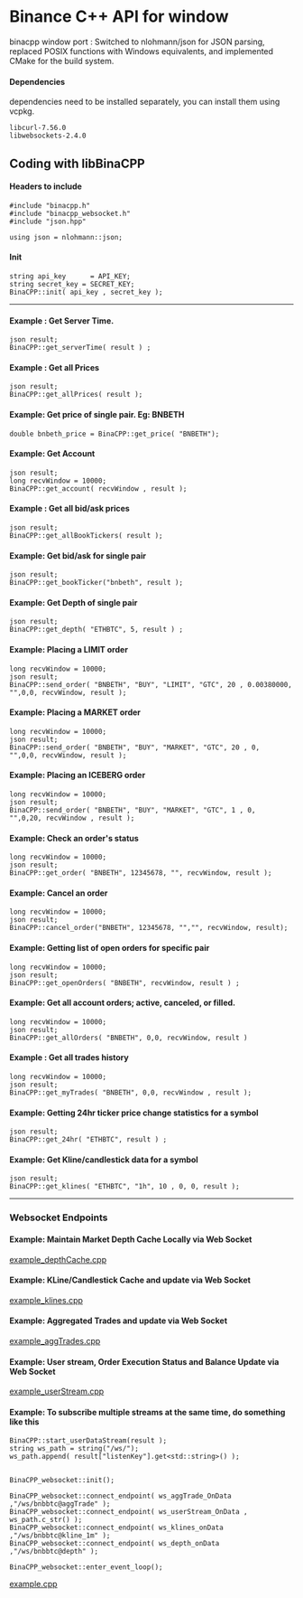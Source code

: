 
# Binance C++ API for window

binacpp window port :
Switched to nlohmann/json for JSON parsing, replaced POSIX functions with Windows equivalents, and implemented CMake for the build system.

#### Dependencies
dependencies need to be installed separately, you can install them using vcpkg.

	libcurl-7.56.0
	libwebsockets-2.4.0

## Coding with libBinaCPP

#### Headers to include

	#include "binacpp.h"	
	#include "binacpp_websocket.h"
	#include "json.hpp"

 	using json = nlohmann::json;


#### Init
	string api_key 		= API_KEY;
	string secret_key = SECRET_KEY;
	BinaCPP::init( api_key , secret_key );

---
#### Example : Get Server Time.
	
	json result;
	BinaCPP::get_serverTime( result ) ;

#### Example : Get all Prices

	json result;
	BinaCPP::get_allPrices( result );

#### Example: Get price of single pair. Eg: BNBETH

	double bnbeth_price = BinaCPP::get_price( "BNBETH");

#### Example: Get Account 
	
	json result;
	long recvWindow = 10000;	
	BinaCPP::get_account( recvWindow , result );

#### Example : Get all bid/ask prices
	
	json result;
	BinaCPP::get_allBookTickers( result );

#### Example: Get bid/ask for single pair
	
	json result;
	BinaCPP::get_bookTicker("bnbeth", result );
	
#### Example: Get Depth of single pair
	
	json result;
	BinaCPP::get_depth( "ETHBTC", 5, result ) ;
	

#### Example: Placing a LIMIT order
	
	long recvWindow = 10000;	
	json result;
	BinaCPP::send_order( "BNBETH", "BUY", "LIMIT", "GTC", 20 , 0.00380000, "",0,0, recvWindow, result );

#### Example: Placing a MARKET order

	long recvWindow = 10000;
	json result;
	BinaCPP::send_order( "BNBETH", "BUY", "MARKET", "GTC", 20 , 0,   "",0,0, recvWindow, result );

#### Example: Placing an ICEBERG order
	
	long recvWindow = 10000;
	json result;
	BinaCPP::send_order( "BNBETH", "BUY", "MARKET", "GTC", 1 , 0,   "",0,20, recvWindow , result );

#### Example: Check an order's status

	long recvWindow = 10000;
	json result;
	BinaCPP::get_order( "BNBETH", 12345678, "", recvWindow, result );

#### Example: Cancel an order

	long recvWindow = 10000;
	json result;
	BinaCPP::cancel_order("BNBETH", 12345678, "","", recvWindow, result);

#### Example: Getting list of open orders for specific pair
	
	long recvWindow = 10000;
	json result;
	BinaCPP::get_openOrders( "BNBETH", recvWindow, result ) ;

#### Example: Get all account orders; active, canceled, or filled.
	
	long recvWindow = 10000;
	json result;
	BinaCPP::get_allOrders( "BNBETH", 0,0, recvWindow, result ) 

#### Example : Get all trades history
	
	long recvWindow = 10000;
	json result;
	BinaCPP::get_myTrades( "BNBETH", 0,0, recvWindow , result );

#### Example: Getting 24hr ticker price change statistics for a symbol
	
	json result;
	BinaCPP::get_24hr( "ETHBTC", result ) ;

#### Example: Get Kline/candlestick data for a symbol
	
	json result;
	BinaCPP::get_klines( "ETHBTC", "1h", 10 , 0, 0, result );

---

### Websocket Endpoints ###


#### Example: Maintain Market Depth Cache Locally via Web Socket
	
	
[example_depthCache.cpp](https://github.com/tensaix2j/binacpp/blob/master/example/example_depthCache.cpp)

#### Example: KLine/Candlestick Cache and update via Web Socket
	

[example_klines.cpp](https://github.com/tensaix2j/binacpp/blob/master/example/example_klines.cpp)

#### Example: Aggregated Trades and update via Web Socket

[example_aggTrades.cpp](https://github.com/tensaix2j/binacpp/blob/master/example/example_aggTrades.cpp)


#### Example: User stream, Order Execution Status and Balance Update via Web Socket

[example_userStream.cpp](https://github.com/tensaix2j/binacpp/blob/master/example/example_userStream.cpp)


#### Example: To subscribe multiple streams at the same time, do something like this

	BinaCPP::start_userDataStream(result );
	string ws_path = string("/ws/");
	ws_path.append( result["listenKey"].get<std::string>() );


	BinaCPP_websocket::init();
 	
 	BinaCPP_websocket::connect_endpoint( ws_aggTrade_OnData ,"/ws/bnbbtc@aggTrade" ); 
	BinaCPP_websocket::connect_endpoint( ws_userStream_OnData , ws_path.c_str() ); 
	BinaCPP_websocket::connect_endpoint( ws_klines_onData ,"/ws/bnbbtc@kline_1m" ); 
	BinaCPP_websocket::connect_endpoint( ws_depth_onData ,"/ws/bnbbtc@depth" ); 
 		
	BinaCPP_websocket::enter_event_loop(); 

[example.cpp](https://github.com/tensaix2j/binacpp/blob/master/example/example.cpp)

	


